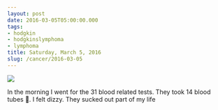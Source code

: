 ```yaml
---
layout: post
date: 2016-03-05T05:00:00.000
tags:
- hodgkin
- hodgkinslymphoma
- lymphoma
title: Saturday, March 5, 2016
slug: /cancer/2016-03-05
---
```

![](https://64.media.tumblr.com/142d7ac1e1723c30d586dd30b0835119/tumblr_o5yp0e5u9q1vsn3evo1_1280.jpg)

In the morning I went for the 31 blood related tests. They took 14 blood tubes 💉. I felt dizzy. They sucked out part of my life